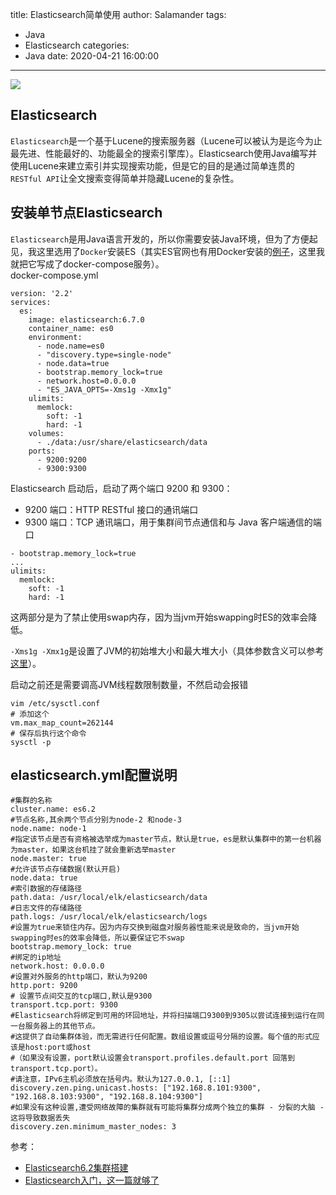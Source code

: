 title: Elasticsearch简单使用
author: Salamander
tags:
  - Java
  - Elasticsearch
categories:
  - Java
date: 2020-04-21 16:00:00
---
![](https://s1.ax1x.com/2020/04/23/Jd4MOf.png)

## Elasticsearch
`Elasticsearch`是一个基于Lucene的搜索服务器（Lucene可以被认为是迄今为止最先进、性能最好的、功能最全的搜索引擎库）。Elasticsearch使用Java编写并使用Lucene来建立索引并实现搜索功能，但是它的目的是通过简单连贯的`RESTful API`让全文搜索变得简单并隐藏Lucene的复杂性。 

<!-- more -->


## 安装单节点Elasticsearch
`Elasticsearch`是用Java语言开发的，所以你需要安装Java环境，但为了方便起见，我这里选用了`Docker`安装ES（其实ES官网也有用Docker安装的[例子](https://www.elastic.co/guide/en/elasticsearch/reference/7.5/docker.html#docker)，这里我就把它写成了docker-compose服务）。  
docker-compose.yml
```
version: '2.2'
services:
  es:
    image: elasticsearch:6.7.0
    container_name: es0
    environment:
      - node.name=es0
      - "discovery.type=single-node"
      - node.data=true
      - bootstrap.memory_lock=true
      - network.host=0.0.0.0
      - "ES_JAVA_OPTS=-Xms1g -Xmx1g"
    ulimits:
      memlock:
        soft: -1
        hard: -1
    volumes:
      - ./data:/usr/share/elasticsearch/data
    ports:
      - 9200:9200
      - 9300:9300
```
Elasticsearch 启动后，启动了两个端口 9200 和 9300：
* 9200 端口：HTTP RESTful 接口的通讯端口
* 9300 端口：TCP 通讯端口，用于集群间节点通信和与 Java 客户端通信的端口

```
- bootstrap.memory_lock=true
...
ulimits:
  memlock:
    soft: -1
    hard: -1
```
这两部分是为了禁止使用swap内存，因为当jvm开始swapping时ES的效率会降低。  

`-Xms1g -Xmx1g`是设置了JVM的初始堆大小和最大堆大小（具体参数含义可以参考[这里](https://www.cnblogs.com/redcreen/archive/2011/05/04/2037057.html)）。 

启动之前还是需要调高JVM线程数限制数量，不然启动会报错
```
vim /etc/sysctl.conf
# 添加这个
vm.max_map_count=262144 
# 保存后执行这个命令
sysctl -p
```































## elasticsearch.yml配置说明
```
#集群的名称
cluster.name: es6.2
#节点名称,其余两个节点分别为node-2 和node-3
node.name: node-1
#指定该节点是否有资格被选举成为master节点，默认是true，es是默认集群中的第一台机器为master，如果这台机挂了就会重新选举master
node.master: true
#允许该节点存储数据(默认开启)
node.data: true
#索引数据的存储路径
path.data: /usr/local/elk/elasticsearch/data
#日志文件的存储路径
path.logs: /usr/local/elk/elasticsearch/logs
#设置为true来锁住内存。因为内存交换到磁盘对服务器性能来说是致命的，当jvm开始swapping时es的效率会降低，所以要保证它不swap
bootstrap.memory_lock: true
#绑定的ip地址
network.host: 0.0.0.0
#设置对外服务的http端口，默认为9200
http.port: 9200
# 设置节点间交互的tcp端口,默认是9300 
transport.tcp.port: 9300
#Elasticsearch将绑定到可用的环回地址，并将扫描端口9300到9305以尝试连接到运行在同一台服务器上的其他节点。
#这提供了自动集群体验，而无需进行任何配置。数组设置或逗号分隔的设置。每个值的形式应该是host:port或host
#（如果没有设置，port默认设置会transport.profiles.default.port 回落到transport.tcp.port）。
#请注意，IPv6主机必须放在括号内。默认为127.0.0.1, [::1]
discovery.zen.ping.unicast.hosts: ["192.168.8.101:9300", "192.168.8.103:9300", "192.168.8.104:9300"]
#如果没有这种设置,遭受网络故障的集群就有可能将集群分成两个独立的集群 - 分裂的大脑 - 这将导致数据丢失
discovery.zen.minimum_master_nodes: 3
```



参考：
* [Elasticsearch6.2集群搭建](https://blog.csdn.net/qq_34021712/article/details/79330028)
* [Elasticsearch入门，这一篇就够了](https://www.cnblogs.com/sunsky303/p/9438737.html)